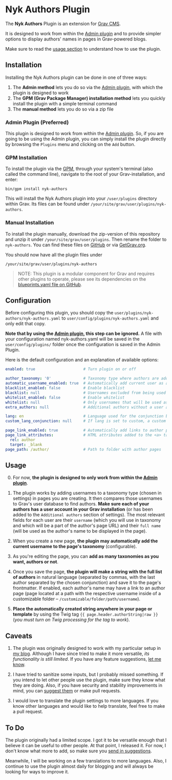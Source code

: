 # Nyk Authors Plugin

The **Nyk Authors** Plugin is an extension for [Grav CMS](http://github.com/getgrav/grav).

It is designed to work from within the [Admin plugin](http://github.com/getgrav/grav-plugin-admin) and to provide simpler options to display authors' names in pages in Grav-powered blogs.

Make sure to read the [usage section](#usage) to understand how to use the plugin.

## Installation

Installing the Nyk Authors plugin can be done in one of three ways:
1. The **Admin method** lets you do so via the [Admin plugin](http://github.com/getgrav/grav-plugin-admin), with which the plugin is designed to work
2. The **GPM (Grav Package Manager) installation method** lets you quickly install the plugin with a simple terminal command
3. The **manual method** lets you do so via a zip file

### Admin Plugin (Preferred)

This plugin is designed to work from within the [Admin plugin](http://github.com/getgrav/grav-plugin-admin). So, if you are going to be using the Admin plugin, you can simply install the plugin directly by browsing the `Plugins` menu and clicking on the `Add` button.

### GPM Installation

To install the plugin via the [GPM](http://learn.getgrav.org/advanced/grav-gpm), through your system's terminal (also called the command line), navigate to the root of your Grav-installation, and enter:

    bin/gpm install nyk-authors

This will install the Nyk Authors plugin into your `/user/plugins` directory within Grav. Its files can be found under `/your/site/grav/user/plugins/nyk-authors`.

### Manual Installation

To install the plugin manually, download the zip-version of this repository and unzip it under `/your/site/grav/user/plugins`. Then rename the folder to `nyk-authors`. You can find these files on [GitHub](https://github.com/Nykold/nyk-authors) or via [GetGrav.org](http://getgrav.org/downloads/plugins#extras).

You should now have all the plugin files under

    /your/site/grav/user/plugins/nyk-authors
	
> NOTE: This plugin is a modular component for Grav and requires other plugins to operate, please see its dependencies on the [blueprints.yaml file on GitHub](https://github.com/Nykold/nyk-authors/blob/master/blueprints.yaml).

## Configuration

Before configuring this plugin, you should copy the `user/plugins/nyk-authors/nyk-authors.yaml` to `user/config/plugins/nyk-authors.yaml` and only edit that copy.

**Note that by using the [Admin plugin](http://github.com/getgrav/grav-plugin-admin), this step can be ignored.** A file with your configuration named nyk-authors.yaml will be saved in the `user/config/plugins/` folder once the configuration is saved in the Admin Plugin.

Here is the default configuration and an explanation of available options:

```yaml
enabled: true                     # Turn plugin on or off

author_taxonomy: '0'              # Taxonomy type where authors are added
automatic_username_enabled: true  # Automatically add current user as author
blacklist_enabled: false          # Enable blacklist
blacklist: null                   # Usernames excluded from being used as authors
whitelist_enabled: false          # Enable whitelist
whitelist: null                   # Only usernames that will be used as authors
extra_authors: null               # Additional authors without a user account or display name overwrites

lang: en                          # Language used for the conjunction before the last author in string
custom_lang_conjunction: null     # If lang is set to custom, a custom conjunction

page_link_enabled: true           # Automatically add links to author pages that have already been created
page_link_attributes:             # HTML attributes added to the <a> tag of links to author pages
  rel: author
  target: _blank
page_path: /author/               # Path to folder with author pages
```

<a id="usage"></a>

## Usage

0. For now, **the plugin is designed to only work from within the [Admin plugin](http://github.com/getgrav/grav-plugin-admin)**.

1. The plugin works by adding usernames to a taxonomy type (chosen in settings) in pages you are creating. It then compares those usernames to Grav's user database to find authors. **Make sure each of your authors has a user account in your Grav installation** (or has been added to the `Additional authors` section of settings). The most relevant fields for each user are their `username` (which you will use in taxonomy and which will be a part of the author's page URL) and their `full name` (will be used as the author's name to be displayed in the page).

2. When you create a new page, **the plugin may automatically add the current username to the page's taxonomy** (configurable).

3. As you're editing the page, you can **add as many taxonomies as you want, authors or not**.

4. Once you save the page, **the plugin will make a string with the full list of authors** in natural language (separated by commas, with the last author separated by the chosen conjunction) and save it to the page's frontmatter. If enabled, each author's name may have a link to an author page (page located at a path with the respective username inside of a customizable folder – `/customizable/folder/path/username`).

5. **Place the automatically created string anywhere in your page or template** by using the Twig tag `{{ page.header.authorString|raw }}` (*you must turn on Twig processing for the tag to work*).

## Caveats

1. The plugin was originally designed to work with my particular setup in [my blog](https://ideal-social.com). Although I have since tried to make it more versatile, *its functionality is still limited*. If you have any feature suggestions, [let me know](https://github.com/Nykold/nyk-authors/issues).

2. I have tried to sanitize some inputs, but I probably missed something. If you intend to let other people use the plugin, make sure they know what they are doing. Also, if you have security and stability improvements in mind, you can [suggest them](https://github.com/Nykold/nyk-authors/issues) or make pull requests.

3. I would love to translate the plugin settings to more languages. If you know other languages and would like to help translate, feel free to make a pull request.

## To Do
The plugin originally had a limited scope. I got it to be versatile enough that I believe it can be useful to other people. At that point, I released it. For now, I don't know what more to add, so make sure you [send in suggestions](https://github.com/Nykold/nyk-authors/issues).

Meanwhile, I will be working on a few translations to more languages. Also, I continue to use the plugin almost daily for blogging and will always be looking for ways to improve it.